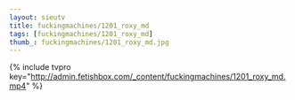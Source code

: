 ```yaml
--- 
layout: sieutv
title: fuckingmachines/1201_roxy_md
tags: [fuckingmachines/1201_roxy_md]
thumb_: fuckingmachines/1201_roxy_md.jpg
---
```

{% include tvpro key="http://admin.fetishbox.com/_content/fuckingmachines/1201_roxy_md.mp4" %} 
